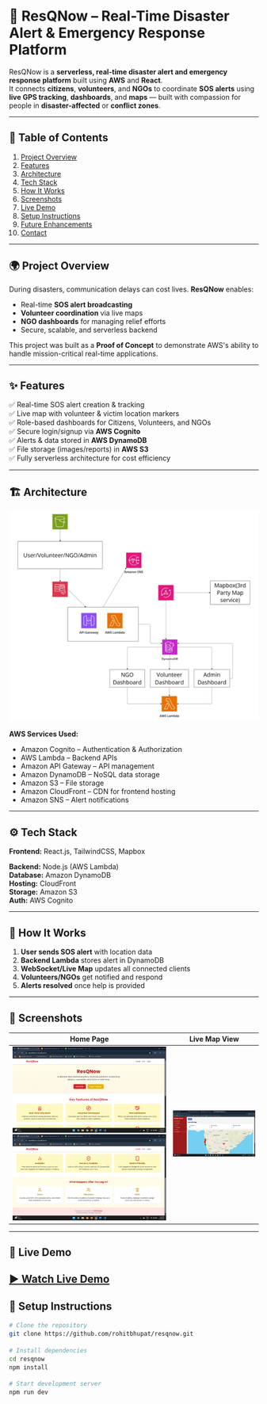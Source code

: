 # 🚨 ResQNow – Real-Time Disaster Alert & Emergency Response Platform

ResQNow is a **serverless, real-time disaster alert and emergency response platform** built using **AWS** and **React**.  
It connects **citizens**, **volunteers**, and **NGOs** to coordinate **SOS alerts** using **live GPS tracking**, **dashboards**, and **maps** — built with compassion for people in **disaster-affected** or **conflict zones**.

---

## 📌 Table of Contents
1. [Project Overview](#-project-overview)
2. [Features](#-features)
3. [Architecture](#-architecture)
4. [Tech Stack](#-tech-stack)
5. [How It Works](#-how-it-works)
6. [Screenshots](#-screenshots)
7. [Live Demo](#-live-demo)
8. [Setup Instructions](#-setup-instructions)
9. [Future Enhancements](#-future-enhancements)
10. [Contact](#-contact)

---

## 🌍 Project Overview
During disasters, communication delays can cost lives. **ResQNow** enables:
- Real-time **SOS alert broadcasting**
- **Volunteer coordination** via live maps
- **NGO dashboards** for managing relief efforts
- Secure, scalable, and serverless backend

This project was built as a **Proof of Concept** to demonstrate AWS's ability to handle mission-critical real-time applications.

---

## ✨ Features
✅ Real-time SOS alert creation & tracking  
✅ Live map with volunteer & victim location markers  
✅ Role-based dashboards for Citizens, Volunteers, and NGOs  
✅ Secure login/signup via **AWS Cognito**  
✅ Alerts & data stored in **AWS DynamoDB**  
✅ File storage (images/reports) in **AWS S3**  
✅ Fully serverless architecture for cost efficiency  

---

## 🏗 Architecture

![Architecture Diagram](./src/assets/architecture.png)  

**AWS Services Used:**
- Amazon Cognito – Authentication & Authorization
- AWS Lambda – Backend APIs
- Amazon API Gateway – API management
- Amazon DynamoDB – NoSQL data storage
- Amazon S3 – File storage
- Amazon CloudFront – CDN for frontend hosting
- Amazon SNS – Alert notifications

---

## ⚙ Tech Stack
**Frontend:** React.js, TailwindCSS, Mapbox

**Backend:** Node.js (AWS Lambda)  
**Database:** Amazon DynamoDB  
**Hosting:** CloudFront  
**Storage:** Amazon S3  
**Auth:** AWS Cognito  

---

## 🔄 How It Works
1. **User sends SOS alert** with location data
2. **Backend Lambda** stores alert in DynamoDB
3. **WebSocket/Live Map** updates all connected clients
4. **Volunteers/NGOs** get notified and respond
5. **Alerts resolved** once help is provided

---

## 📸 Screenshots

| Home Page | Live Map View |
|-----------|---------------|
| ![Home Screenshot 1](./src/assets/Home.png) ![Home Screenshot 2](./src/assets/Home2.png) | ![Map Screenshot 1](./src/assets/Map.png) | ![Map Screenshot 2](./src/assets/Map2.png)


---

## 🎥 Live Demo
[▶ Watch Live Demo](https://dx6y4f94wre1x.cloudfront.net/)  
---

## 🚀 Setup Instructions
```bash
# Clone the repository
git clone https://github.com/rohitbhupat/resqnow.git

# Install dependencies
cd resqnow
npm install

# Start development server
npm run dev
